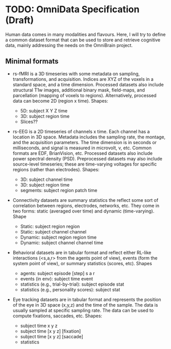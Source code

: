 # TODO: OmniData Specification (Draft)

Human data comes in many modalities and flavours. Here, I will try to define a common dataset format that can be used to store and retrieve cognitive data, mainly addressing the needs on the OmniBrain project. 

## Minimal formats

- rs-fMRI is a 3D timeseries with some metadata on sampling, transformations, and acquisition. Indices are XYZ of the voxels in a standard space, and a time dimension. Processed datasets also include structural T1w images, additional binary mask, field-maps, and parcellation (mapping of voxels to regions). Alternatively, processed data can become 2D (region x time). Shapes:
    - 5D: subject X Y Z time
    - 3D: subject region time
    - Slices??

- rs-EEG is a 2D timeseries of channels x time. Each channel has a location in 3D space. Metadata includes the sampling rate, the montage, and the acquisition parameters. The time dimension is in seconds or milliseconds, and signal is measured in microvolt, v, etc. Common formats are EDF, BrianVision, etc. Processed datasets also include power spectral density (PSD). Preprocessed datasets may also include source-level timeseries; these are time-varying voltages for specific regions (rather than electrodes). Shapes:
    - 3D: subject channel time
    - 3D: subject region time
    - segments: subject region patch time

- Connectivity datasets are summary statistics the reflect some sort of correlation between regions, electrodes, networks, etc. They come in two forms: static (averaged over time) and dynamic (time-varying). Shape
    - Static: subject region region
    - Static: subject channel channel
    - Dynamic: subject region region time
    - Dynamic: subject channel channel time

- Behavioral datasets are in tabular format and reflect either RL-like interactions (<s,a,r> from the agents point of view), events (form the system point of view), or summary statistics (scores, etc). Shapes
    - agents: subject episode [step] s a r
    - events (in env): subject time event
    - statistics (e.g., trial-by-trial): subject episode stat
    - statistics (e.g., personality scores): subject stat


- Eye tracking datasets are in tabular format and represents the position of the eye in 3D space (x,y,z) and the time of the sample. The data is usually sampled at specific sampling rate. The data can be used to compute fixations, saccades, etc. Shapes:
    - subject time x y z
    - subject time [x y z] [fixation]
    - subject time [x y z] [saccade]
    - statistics

